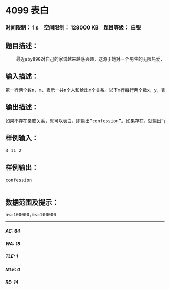 # 4099 表白   
### 时间限制： 1 s&nbsp;&nbsp;&nbsp;&nbsp;空间限制： 128000 KB&nbsp;&nbsp;&nbsp;&nbsp;题目等级： 白银  
## 题目描述：  

<pre>
    最近aby890对自己的家谱越来越感兴趣，这源于她对一个男生的无限热爱，她害怕自己和那个男孩是近亲，所以她希望找到自己的家谱。    已知1代表aby890，n代表她喜欢的男生，现在给出aby890的亲戚关系图，求这两个人是否具有亲戚关系。
</pre>
  
  
## 输入描述：  

<pre>
第一行两个数n，m，表示一共n个人和给出m个关系。以下m行每行两个数x，y，表示x，y之间有亲戚关系。
</pre>
  
  
## 输出描述：  

<pre>
如果不存在亲戚关系，就可以表白，即输出“confession”。如果存在，就输出“please go home to sleep”。
</pre>
  
  
## 样例输入：  

<pre>
3 11 2
</pre>
  
  
## 样例输出：  

<pre>
confession

</pre>
  
  
## 数据范围及提示：  

<pre>
n<=100000,m<=100000
</pre>
  
  
***  

##### AC: 64  
##### WA: 18  
##### TLE: 1  
##### MLE: 0  
##### RE: 14  
